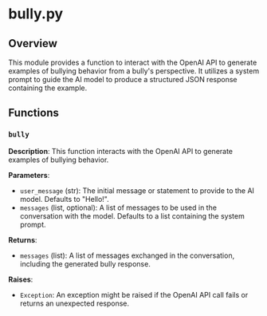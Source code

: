 # bully.py

## Overview

This module provides a function to interact with the OpenAI API to generate examples of bullying behavior from a bully's perspective. It utilizes a system prompt to guide the AI model to produce a structured JSON response containing the example.

## Functions

### `bully`

**Description**: This function interacts with the OpenAI API to generate examples of bullying behavior.

**Parameters**:
- `user_message` (str): The initial message or statement to provide to the AI model. Defaults to "Hello!".
- `messages` (list, optional): A list of messages to be used in the conversation with the model.  Defaults to a list containing the system prompt.

**Returns**:
- `messages` (list): A list of messages exchanged in the conversation, including the generated bully response.

**Raises**:
- `Exception`: An exception might be raised if the OpenAI API call fails or returns an unexpected response.